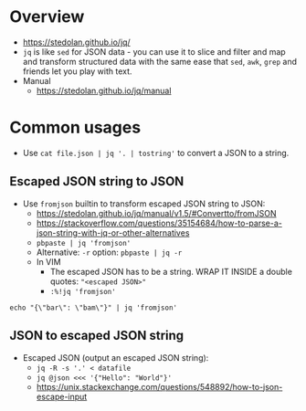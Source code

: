 # Overview

- https://stedolan.github.io/jq/
- `jq` is like `sed` for JSON data - you can use it to slice and filter
  and map and transform structured data with the same ease that `sed`,
  `awk`, `grep` and friends let you play with text.
- Manual
    + https://stedolan.github.io/jq/manual

# Common usages

+ Use `cat file.json | jq '. | tostring'` to convert a JSON to a string.

## Escaped JSON string to JSON

- Use `fromjson` builtin to transform escaped JSON string to JSON:
    * https://stedolan.github.io/jq/manual/v1.5/#Convertto/fromJSON
    * https://stackoverflow.com/questions/35154684/how-to-parse-a-json-string-with-jq-or-other-alternatives
    * `pbpaste | jq 'fromjson'`
    * Alternative: `-r` option: `pbpaste | jq -r`
    * In VIM
        - The escaped JSON has to be a string. WRAP IT INSIDE a double
          quotes: `"<escaped JSON>"`
        - `:%!jq 'fromjson'`

```
echo "{\"bar\": \"bam\"}" | jq 'fromjson'
```

## JSON to escaped JSON string

- Escaped JSON (output an escaped JSON string):
    * `jq -R -s '.' < datafile`
    * `jq @json <<< '{"Hello": "World"}'`
    * https://unix.stackexchange.com/questions/548892/how-to-json-escape-input
